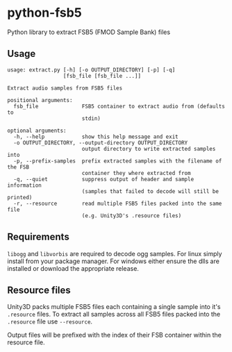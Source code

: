 # python-fsb5
Python library to extract FSB5 (FMOD Sample Bank) files


## Usage

```
usage: extract.py [-h] [-o OUTPUT_DIRECTORY] [-p] [-q]
                  [fsb_file [fsb_file ...]]

Extract audio samples from FSB5 files

positional arguments:
  fsb_file              FSB5 container to extract audio from (defaults to
                        stdin)

optional arguments:
  -h, --help            show this help message and exit
  -o OUTPUT_DIRECTORY, --output-directory OUTPUT_DIRECTORY
                        output directory to write extracted samples into
  -p, --prefix-samples  prefix extracted samples with the filename of the FSB
                        container they where extracted from
  -q, --quiet           suppress output of header and sample information
                        (samples that failed to decode will still be printed)
  -r, --resource        read multiple FSB5 files packed into the same file
                        (e.g. Unity3D's .resource files)
 ```

## Requirements

`libogg` and `libvorbis` are required to decode ogg samples. For linux simply install from your package manager. For windows either ensure the dlls are installed or download the appropriate release.

## Resource files

Unity3D packs multiple FSB5 files each containing a single sample into it's `.resource` files.
To extract all samples across all FSB5 files packed into the `.resource` file use `--resource`.

Output files will be prefixed with the index of their FSB container within the resource file.
